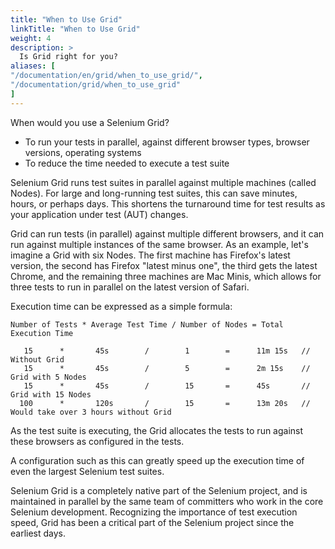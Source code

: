 ```yaml
---
title: "When to Use Grid"
linkTitle: "When to Use Grid"
weight: 4
description: >
  Is Grid right for you?
aliases: [
"/documentation/en/grid/when_to_use_grid/",
"/documentation/grid/when_to_use_grid"
]
---
```


When would you use a Selenium Grid?

* To run your tests in parallel, against different browser types, browser versions, operating systems
* To reduce the time needed to execute a test suite

Selenium Grid runs test suites in parallel against multiple machines (called Nodes). 
For large and long-running test suites, this can save minutes, hours, or perhaps days. 
This shortens the turnaround time for test results as your application under test (AUT) 
changes.

Grid can run tests (in parallel) against multiple different browsers, and it can
run against multiple instances of the same browser. As an example, let's imagine
a Grid with six Nodes. The first machine has Firefox's latest version,
the second has Firefox "latest minus one", the third gets the latest Chrome, and
the remaining three machines are Mac Minis, which allows for three tests to run in
parallel on the latest version of Safari.

Execution time can be expressed as a simple formula:

```Number of Tests * Average Test Time / Number of Nodes = Total Execution Time```

       15      *       45s        /        1        =      11m 15s   // Without Grid
       15      *       45s        /        5        =      2m 15s    // Grid with 5 Nodes
       15      *       45s        /        15       =      45s       // Grid with 15 Nodes
      100      *       120s       /        15       =      13m 20s   // Would take over 3 hours without Grid

As the test suite is executing, the Grid allocates the tests to run against these 
browsers as configured in the tests.

A configuration such as this can greatly speed up the execution time of even the largest Selenium test suites.

Selenium Grid is a completely native part of the Selenium project, and is maintained in parallel by the same team 
of committers who work in the core Selenium development. Recognizing the importance of test execution speed, Grid
has been a critical part of the Selenium project since the earliest days.
